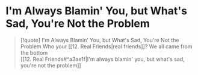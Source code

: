 # I'm Always Blamin' You, but What's Sad, You're Not the Problem

> [!quote] I'm Always Blamin' You, but What's Sad, You're Not the Problem
Who your [[12. Real Friends|real friends]]? We all came from the bottom  
[[12. Real Friends#^a3ae1f|I'm always blamin' you, but what's sad, you're not the problem]]  
